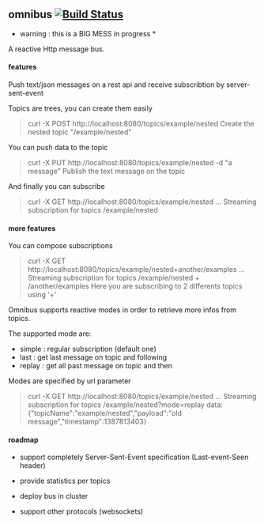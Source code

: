 ## omnibus [![Build Status](https://travis-ci.org/agourlay/omnibus.png?branch=master)](https://travis-ci.org/agourlay/omnibus)

 * warning : this is a BIG MESS in progress *

 A reactive Http message bus.

#### features

Push text/json messages on a rest api and receive subscribtion by server-sent-event

Topics are trees, you can create them easily

> curl -X POST http://localhost:8080/topics/example/nested
 Create the nested topic "/example/nested"

You can push data to the topic

> curl -X PUT http://localhost:8080/topics/example/nested -d "a message"
Publish the text message on the topic

And finally you can subscribe
> curl -X GET http://localhost:8080/topics/example/nested
>... Streaming subscription for topics /example/nested

#### more features

You can compose subscriptions

> curl -X GET http://localhost:8080/topics/example/nested+another/examples
> ... Streaming subscription for topics /example/nested + /another/examples
Here you are subscribing to 2 differents topics using '+'

Omnibus supports reactive modes in order to retrieve more infos from topics.

The supported mode are: 

- simple : regular subscription (default one)
- last   : get last message on topic and following
- replay  : get all past message on topic and then

Modes are specified by url parameter
> curl -X GET http://localhost:8080/topics/example/nested
> ... Streaming subscription for topics /example/nested?mode=replay
> data: {"topicName":"example/nested","payload":"old message","timestamp":1387813403}

#### roadmap

- support completely Server-Sent-Event specification (Last-event-Seen header)

- provide statistics per topics

- deploy bus in cluster

- support other protocols (websockets)



